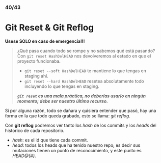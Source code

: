 ### 40/43

# Git Reset & Git Reflog

**Usese SOLO en caso de emergencia!!!**

> ¿Qué pasa cuando todo se rompe y no sabemos qué está pasando? Con `git reset HashDelHEAD` nos devolveremos al estado en que el proyecto funcionaba.
>
> - `git reset --soft HashDelHEAD` te mantiene lo que tengas en staging ahí.
> - `git reset --hard HashDelHEAD` resetea absolutamente todo incluyendo lo que tengas en staging.
>
> ***`git reset` es una mala práctica, no deberías usarlo en ningún momento; debe ser nuestro último recurso.***

Si por alguna razón, todo se dañara y quisiera entender que pasó, hay una forma en la que todo queda grabado, esto se llama: *git reflog*.

Con **git reflog** podremos ver tanto los *hash* de los commits y los *heads* del historico de cada repositorio.

- *hash*: es el id que tiene cada commit.
- *head*: todos los heads que ha tenido nuestro repo, es decir sus mutaciones tienen un punto de reconocimiento, y este punto es *HEAD@{#}*.


